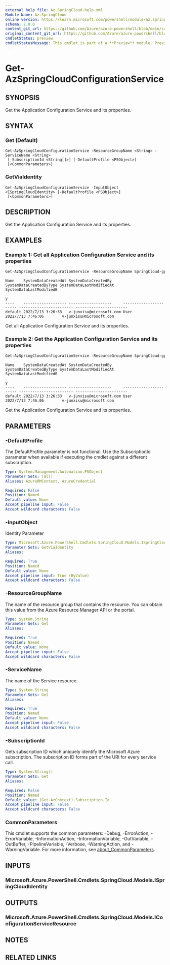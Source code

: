 ```yaml
---
external help file: Az.SpringCloud-help.xml
Module Name: Az.SpringCloud
online version: https://learn.microsoft.com/powershell/module/az.springcloud/get-azspringcloudconfigurationservice
schema: 2.0.0
content_git_url: https://github.com/Azure/azure-powershell/blob/main/src/SpringCloud/SpringCloud/help/Get-AzSpringCloudConfigurationService.md
original_content_git_url: https://github.com/Azure/azure-powershell/blob/main/src/SpringCloud/SpringCloud/help/Get-AzSpringCloudConfigurationService.md
cmdletStatus: preview
cmdletStatusMessage: This cmdlet is part of a **Preview** module. Preview versions aren't recommended for use in production environments. For more information, see https://aka.ms/azps-refstatus.
---
```


# Get-AzSpringCloudConfigurationService

## SYNOPSIS
Get the Application Configuration Service and its properties.

## SYNTAX

### Get (Default)
```
Get-AzSpringCloudConfigurationService -ResourceGroupName <String> -ServiceName <String>
 [-SubscriptionId <String[]>] [-DefaultProfile <PSObject>]
 [<CommonParameters>]
```

### GetViaIdentity
```
Get-AzSpringCloudConfigurationService -InputObject <ISpringCloudIdentity> [-DefaultProfile <PSObject>]
 [<CommonParameters>]
```

## DESCRIPTION
Get the Application Configuration Service and its properties.

## EXAMPLES

### Example 1: Get all Application Configuration Service and its properties
```powershell
Get-AzSpringCloudConfigurationService -ResourceGroupName SpringCloud-gp-junxi -ServiceName springcloud-01
```

```output
Name    SystemDataCreatedAt SystemDataCreatedBy     SystemDataCreatedByType SystemDataLastModifiedAt SystemDataLastModifiedB
                                                                                                     y
----    ------------------- -------------------     ----------------------- ------------------------ -----------------------
default 2022/7/13 3:26:33   v-junxisu@microsoft.com User                    2022/7/13 7:46:06        v-junxisu@microsoft.com
```

Get all Application Configuration Service and its properties.

### Example 2: Get the Application Configuration Service and its properties
```powershell
Get-AzSpringCloudConfigurationService -ResourceGroupName SpringCloud-gp-junxi -ServiceName springcloud-01
```

```output
Name    SystemDataCreatedAt SystemDataCreatedBy     SystemDataCreatedByType SystemDataLastModifiedAt SystemDataLastModifiedB
                                                                                                     y
----    ------------------- -------------------     ----------------------- ------------------------ -----------------------
default 2022/7/13 3:26:33   v-junxisu@microsoft.com User                    2022/7/13 7:46:06        v-junxisu@microsoft.com
```

Get the Application Configuration Service and its properties.

## PARAMETERS

### -DefaultProfile
The DefaultProfile parameter is not functional.
Use the SubscriptionId parameter when available if executing the cmdlet against a different subscription.

```yaml
Type: System.Management.Automation.PSObject
Parameter Sets: (All)
Aliases: AzureRMContext, AzureCredential

Required: False
Position: Named
Default value: None
Accept pipeline input: False
Accept wildcard characters: False
```

### -InputObject
Identity Parameter

```yaml
Type: Microsoft.Azure.PowerShell.Cmdlets.SpringCloud.Models.ISpringCloudIdentity
Parameter Sets: GetViaIdentity
Aliases:

Required: True
Position: Named
Default value: None
Accept pipeline input: True (ByValue)
Accept wildcard characters: False
```

### -ResourceGroupName
The name of the resource group that contains the resource.
You can obtain this value from the Azure Resource Manager API or the portal.

```yaml
Type: System.String
Parameter Sets: Get
Aliases:

Required: True
Position: Named
Default value: None
Accept pipeline input: False
Accept wildcard characters: False
```

### -ServiceName
The name of the Service resource.

```yaml
Type: System.String
Parameter Sets: Get
Aliases:

Required: True
Position: Named
Default value: None
Accept pipeline input: False
Accept wildcard characters: False
```

### -SubscriptionId
Gets subscription ID which uniquely identify the Microsoft Azure subscription.
The subscription ID forms part of the URI for every service call.

```yaml
Type: System.String[]
Parameter Sets: Get
Aliases:

Required: False
Position: Named
Default value: (Get-AzContext).Subscription.Id
Accept pipeline input: False
Accept wildcard characters: False
```

### CommonParameters
This cmdlet supports the common parameters: -Debug, -ErrorAction, -ErrorVariable, -InformationAction, -InformationVariable, -OutVariable, -OutBuffer, -PipelineVariable, -Verbose, -WarningAction, and -WarningVariable. For more information, see [about_CommonParameters](http://go.microsoft.com/fwlink/?LinkID=113216).

## INPUTS

### Microsoft.Azure.PowerShell.Cmdlets.SpringCloud.Models.ISpringCloudIdentity

## OUTPUTS

### Microsoft.Azure.PowerShell.Cmdlets.SpringCloud.Models.IConfigurationServiceResource

## NOTES

## RELATED LINKS
